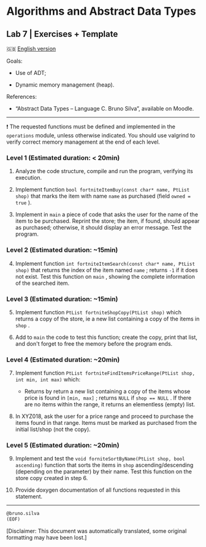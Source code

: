 # Algorithms and Abstract Data Types

## Lab 7 \| Exercises + Template

🇬🇧 [English version](README_en.md)

Goals:

- Use of ADT;

- Dynamic memory management (heap).

References:

- “Abstract Data Types – Language C. Bruno Silva”, available on Moodle.

------------------------------------------------------------------------

❗ The requested functions must be defined and implemented in the `operations` module, unless otherwise indicated. You should use valgrind to verify correct memory management at the end of each level.

### Level 1 (Estimated duration: &lt; 20min)

1.  Analyze the code structure, compile and run the program, verifying its execution.

2.  Implement function `bool fortniteItemBuy(const char* name, PtList shop)` that marks the item with name `name` as purchased (field `owned = true` ).

3.  Implement in `main` a piece of code that asks the user for the name of the item to be purchased. Reprint the store; the item, if found, should appear as purchased; otherwise, it should display an error message. Test the program.

### Level 2 (Estimated duration: ~15min)

4.  Implement function `int fortniteItemSearch(const char* name, PtList shop)` that returns the index of the item named `name` ; returns `-1` if it does not exist. Test this function on `main` , showing the complete information of the searched item.

### Level 3 (Estimated duration: ~15min)

5.  Implement function `PtList fortniteShopCopy(PtList shop)` which returns a copy of the store, ie a new list containing a copy of the items in `shop` .

6.  Add to `main` the code to test this function; create the copy, print that list, and don't forget to free the memory before the program ends.

### Level 4 (Estimated duration: ~20min)

7.  Implement function `PtList fortniteFindItemsPriceRange(PtList shop, int min, int max)` which:

    - Returns by return a new list containing a copy of the items whose price is found in `[min, max]` ; returns `NULL` if `shop == NULL` . If there are no items within the range, it returns an elementless (empty) list.

8.  In XYZ018, ask the user for a price range and proceed to purchase the items found in that range. Items must be marked as purchased from the initial list/shop (not the copy).

### Level 5 (Estimated duration: ~20min)

9.  Implement and test the `void forniteSortByName(PtList shop, bool ascending)` function that sorts the items in `shop` ascending/descending (depending on the parameter) by their name. Test this function on the store copy created in step 6.

10. Provide doxygen documentation of all functions requested in this statement.

------------------------------------------------------------------------

``` markdown
@bruno.silva
(EOF)
```

\[Disclaimer: This document was automatically translated, some original formatting may have been lost.\]
